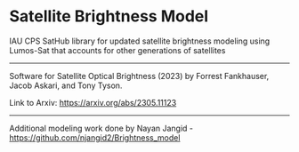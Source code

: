 # Satellite Brightness Model
IAU CPS SatHub library for updated satellite brightness modeling using Lumos-Sat that accounts for other generations of satellites

------------------------
Software for Satellite Optical Brightness (2023) by Forrest Fankhauser, Jacob Askari, and Tony Tyson.

Link to Arxiv: https://arxiv.org/abs/2305.11123

------------------------
Additional modeling work done by Nayan Jangid - https://github.com/njangid2/Brightness_model
